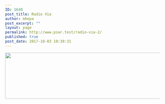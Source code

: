 ```yaml
---
ID: 1640
post_title: Radio Via
author: mkepa
post_excerpt: ""
layout: page
permalink: http://www.psar.test/radio-via-2/
published: true
post_date: 2017-10-03 10:30:31
---
```

<a href="http://www.psar.test/wp-content/uploads/2017/10/radiovia.jpg"><img class="alignnone size-full wp-image-1661" src="http://www.psar.test/wp-content/uploads/2017/10/radiovia.png" alt="" width="966" height="151" /></a>